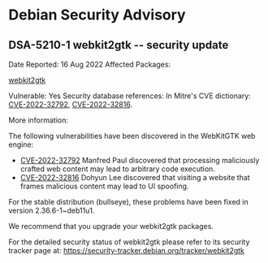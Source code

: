 
Debian Security Advisory
========================


DSA-5210-1 webkit2gtk -- security update
----------------------------------------



Date Reported:
16 Aug 2022
Affected Packages:

[webkit2gtk](https://packages.debian.org/src:webkit2gtk)

Vulnerable:
Yes
Security database references:
In Mitre's CVE dictionary: [CVE-2022-32792](https://security-tracker.debian.org/tracker/CVE-2022-32792), [CVE-2022-32816](https://security-tracker.debian.org/tracker/CVE-2022-32816).  

More information:

The following vulnerabilities have been discovered in the WebKitGTK
web engine:


* [CVE-2022-32792](https://security-tracker.debian.org/tracker/CVE-2022-32792)
Manfred Paul discovered that processing maliciously crafted web
 content may lead to arbitrary code execution.
* [CVE-2022-32816](https://security-tracker.debian.org/tracker/CVE-2022-32816)
Dohyun Lee discovered that visiting a website that frames
 malicious content may lead to UI spoofing.


For the stable distribution (bullseye), these problems have been fixed in
version 2.36.6-1~deb11u1.


We recommend that you upgrade your webkit2gtk packages.


For the detailed security status of webkit2gtk please refer to
its security tracker page at:
<https://security-tracker.debian.org/tracker/webkit2gtk>






